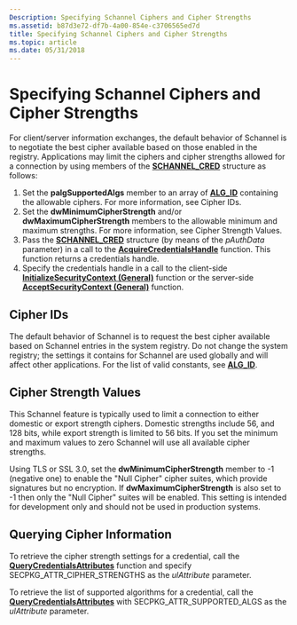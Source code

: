 ```yaml
---
Description: Specifying Schannel Ciphers and Cipher Strengths
ms.assetid: b87d3e72-df7b-4a00-854e-c3706565ed7d
title: Specifying Schannel Ciphers and Cipher Strengths
ms.topic: article
ms.date: 05/31/2018
---
```


# Specifying Schannel Ciphers and Cipher Strengths

For client/server information exchanges, the default behavior of Schannel is to negotiate the best cipher available based on those enabled in the registry. Applications may limit the ciphers and cipher strengths allowed for a connection by using members of the [**SCHANNEL\_CRED**](/windows/desktop/api/Schannel/ns-schannel-schannel_cred) structure as follows:

1.  Set the **palgSupportedAlgs** member to an array of [**ALG\_ID**](https://msdn.microsoft.com/en-us/library/Aa375549(v=VS.85).aspx) containing the allowable ciphers. For more information, see Cipher IDs.
2.  Set the **dwMinimumCipherStrength** and/or **dwMaximumCipherStrength** members to the allowable minimum and maximum strengths. For more information, see Cipher Strength Values.
3.  Pass the [**SCHANNEL\_CRED**](/windows/desktop/api/Schannel/ns-schannel-schannel_cred) structure (by means of the *pAuthData* parameter) in a call to the [**AcquireCredentialsHandle**](https://msdn.microsoft.com/en-us/library/Aa374712(v=VS.85).aspx) function. This function returns a credentials handle.
4.  Specify the credentials handle in a call to the client-side [**InitializeSecurityContext (General)**](https://msdn.microsoft.com/en-us/library/Aa375506(v=VS.85).aspx) function or the server-side [**AcceptSecurityContext (General)**](https://msdn.microsoft.com/en-us/library/Aa374703(v=VS.85).aspx) function.

## Cipher IDs

The default behavior of Schannel is to request the best cipher available based on Schannel entries in the system registry. Do not change the system registry; the settings it contains for Schannel are used globally and will affect other applications. For the list of valid constants, see [**ALG\_ID**](https://msdn.microsoft.com/en-us/library/Aa375549(v=VS.85).aspx).

## Cipher Strength Values

This Schannel feature is typically used to limit a connection to either domestic or export strength ciphers. Domestic strengths include 56, and 128 bits, while export strength is limited to 56 bits. If you set the minimum and maximum values to zero Schannel will use all available cipher strengths.

Using TLS or SSL 3.0, set the **dwMinimumCipherStrength** member to -1 (negative one) to enable the "Null Cipher" cipher suites, which provide signatures but no encryption. If **dwMaximumCipherStrength** is also set to -1 then only the "Null Cipher" suites will be enabled. This setting is intended for development only and should not be used in production systems.

## Querying Cipher Information

To retrieve the cipher strength settings for a credential, call the [**QueryCredentialsAttributes**](/windows/desktop/api/Sspi/nf-sspi-querycredentialsattributesa) function and specify SECPKG\_ATTR\_CIPHER\_STRENGTHS as the *ulAttribute* parameter.

To retrieve the list of supported algorithms for a credential, call the [**QueryCredentialsAttributes**](/windows/desktop/api/Sspi/nf-sspi-querycredentialsattributesa) with SECPKG\_ATTR\_SUPPORTED\_ALGS as the *ulAttribute* parameter.

 

 



